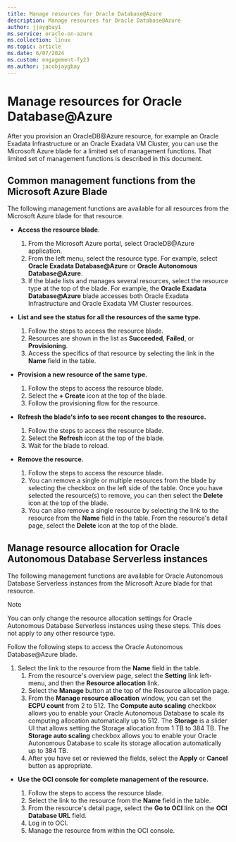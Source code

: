 ```yaml
---
title: Manage resources for Oracle Database@Azure
description: Manage resources for Oracle Database@Azure
author: jjaygbay1
ms.service: oracle-on-azure
ms.collection: linux
ms.topic: article
ms.date: 6/07/2024
ms.custom: engagement-fy23
ms.author: jacobjaygbay
---
```

# Manage resources for Oracle Database@Azure

After you provision an OracleDB@Azure resource, for example an Oracle Exadata Infrastructure or an Oracle Exadata VM Cluster, you can use the Microsoft Azure blade for a limited set of management functions. That limited set of management functions is described in this document.

## Common management functions from the Microsoft Azure Blade

The following management functions are available for all resources from the Microsoft Azure blade for that resource.

* **Access the resource blade**.
   1. From the Microsoft Azure portal, select OracleDB@Azure application.
   1. From the left menu, select the resource type. For example, select **Oracle Exadata Database@Azure** or **Oracle Autonomous Database@Azure**.
   1. If the blade lists and manages several resources, select the resource type at the top of the blade. For example, the **Oracle Exadata Database@Azure** blade accesses both Oracle Exadata Infrastructure and Oracle Exadata VM Cluster resources.
* **List and see the status for all the resources of the same type.**
   1. Follow the steps to access the resource blade.
   1. Resources are shown in the list as **Succeeded**, **Failed**, or **Provisioning**.
   1. Access the specifics of that resource by selecting the link in the **Name** field in the table.
* **Provision a new resource of the same type.**
   1. Follow the steps to access the resource blade.
   1. Select the **+ Create** icon at the top of the blade.
   1. Follow the provisioning flow for the resource.
* **Refresh the blade's info to see recent changes to the resource.**
   1. Follow the steps to access the resource blade.
   1. Select the **Refresh** icon at the top of the blade.
   1. Wait for the blade to reload.
* **Remove the resource.**

  1. Follow the steps to access the resource blade.
  1. You can remove a single or multiple resources from the blade by selecting the checkbox on the left side of the table. Once you have selected the resource(s) to remove, you can then select the **Delete** icon at the top of the blade.
  1. You can also remove a single resource by selecting the link to the resource from the **Name** field in the table. From the resource's detail page, select the **Delete** icon at the top of the blade.
## Manage resource allocation for Oracle Autonomous Database Serverless instances

The following management functions are available for Oracle Autonomous Database Serverless instances from the Microsoft Azure blade for that resource.

> [!NOTE]
> You can only change the resource allocation settings for Oracle Autonomous Database Serverless instances using these steps. This does not apply to any other resource type.

Follow the following steps to access the Oracle Autonomous Database@Azure blade.

1. Select the link to the resource from the **Name** field in the table.
   1. From the resource's overview page, select the **Setting** link left-menu, and then the **Resource allocation** link.
   1. Select the **Manage** button at the top of the Resource allocation page.
   1. From the **Manage resource allocation** window, you can set the **ECPU count** from 2 to 512. The **Compute auto scaling** checkbox allows you to enable your Oracle Autonomous Database to scale its computing allocation automatically up to 512. The **Storage** is a slider UI that allows setting the Storage allocation from 1 TB to 384 TB. The **Storage auto scaling** checkbox allows you to enable your Oracle Autonomous Database to scale its storage allocation automatically up to 384 TB.
   1. After you have set or reviewed the fields, select the **Apply** or **Cancel** button as appropriate.

* **Use the OCI console for complete management of the resource.**

   1. Follow the steps to access the resource blade.
   1. Select the link to the resource from the **Name** field in the table.
   1. From the resource's detail page, select the **Go to OCI** link on the **OCI Database URL** field.
  1. Log in to OCI.
   1. Manage the resource from within the OCI console.
